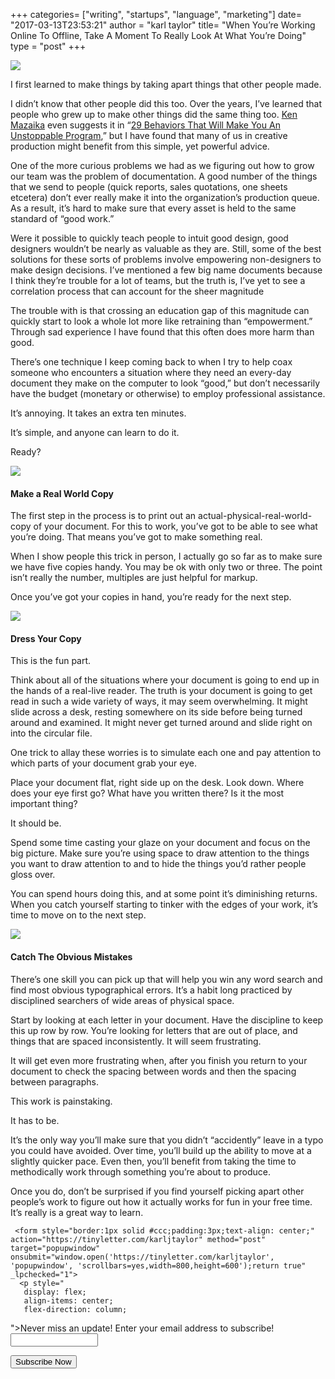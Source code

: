+++
categories= ["writing", "startups", "language", "marketing"]
date= "2017-03-13T23:53:21"
author = "karl taylor"
title= "When You’re Working Online To Offline, Take A Moment To Really Look At What You’re Doing"
type = "post"
+++

  ![](https://raw.githubusercontent.com/karljtaylor/kjt/blog/content/assets/41538-1mnpu9c2aae6-sbvlu6i44a.png)  


 I first learned to make things by taking apart things that other people made.

 I didn’t know that other people did this too. Over the years, I’ve learned that people who grew up to make other things did the same thing too. [Ken Mazaika](https://medium.com/u/18c72d00861) even suggests it in “[29 Behaviors That Will Make You An Unstoppable Program](https://medium.com/@kenmazaika/29-behaviors-that-will-make-you-an-unstoppable-programmer-8778941d80f7#.fjz8kcd24),” but I have found that many of us in creative production might benefit from this simple, yet powerful advice.

 One of the more curious problems we had as we figuring out how to grow our team was the problem of documentation. A good number of the things that we send to people (quick reports, sales quotations, one sheets etcetera) don’t ever really make it into the organization’s production queue. As a result, it’s hard to make sure that every asset is held to the same standard of “good work.”

 Were it possible to quickly teach people to intuit good design, good designers wouldn’t be nearly as valuable as they are. Still, some of the best solutions for these sorts of problems involve empowering non-designers to make design decisions. I’ve mentioned a few big name documents because I think they’re trouble for a lot of teams, but the truth is, I’ve yet to see a correlation process that can account for the sheer magnitude

 The trouble with is that crossing an education gap of this magnitude can quickly start to look a whole lot more like retraining than “empowerment.” Through sad experience I have found that this often does more harm than good.

 There’s one technique I keep coming back to when I try to help coax someone who encounters a situation where they need an every-day document they make on the computer to look “good,” but don’t necessarily have the budget (monetary or otherwise) to employ professional assistance.

 It’s annoying. It takes an extra ten minutes.

 It’s simple, and anyone can learn to do it.

 Ready?

  ![](https://raw.githubusercontent.com/karljtaylor/kjt/blog/content/assets/85b75-1vpqxuipce-mcngjc4iyh4w.jpeg)  


 #### Make a Real World Copy

 The first step in the process is to print out an actual-physical-real-world-copy of your document. For this to work, you’ve got to be able to see what you’re doing. That means you’ve got to make something real.

 When I show people this trick in person, I actually go so far as to make sure we have five copies handy. You may be ok with only two or three. The point isn’t really the number, multiples are just helpful for markup.

 Once you’ve got your copies in hand, you’re ready for the next step.

  ![](https://raw.githubusercontent.com/karljtaylor/kjt/blog/content/assets/4564a-15eoxsirz1toqvmyqyrxt6w.jpeg)  


 #### Dress Your Copy

 This is the fun part.

 Think about all of the situations where your document is going to end up in the hands of a real-live reader. The truth is your document is going to get read in such a wide variety of ways, it may seem overwhelming. It might slide across a desk, resting somewhere on its side before being turned around and examined. It might never get turned around and slide right on into the circular file.

 One trick to allay these worries is to simulate each one and pay attention to which parts of your document grab your eye.

 Place your document flat, right side up on the desk. Look down. Where does your eye first go? What have you written there? Is it the most important thing?

 It should be.

 Spend some time casting your glaze on your document and focus on the big picture. Make sure you’re using space to draw attention to the things you want to draw attention to and to hide the things you’d rather people gloss over.

 You can spend hours doing this, and at some point it’s diminishing returns. When you catch yourself starting to tinker with the edges of your work, it’s time to move on to the next step.

  ![](https://raw.githubusercontent.com/karljtaylor/kjt/blog/content/assets/64729-16rpzekqbyan2fkxbvkhkrq.jpeg)  


 #### Catch The Obvious Mistakes

 There’s one skill you can pick up that will help you win any word search and find most obvious typographical errors. It’s a habit long practiced by disciplined searchers of wide areas of physical space.

 Start by looking at each letter in your document. Have the discipline to keep this up row by row. You’re looking for letters that are out of place, and things that are spaced inconsistently. It will seem frustrating.

 It will get even more frustrating when, after you finish you return to your document to check the spacing between words and then the spacing between paragraphs.

 This work is painstaking.

 It has to be.

 It’s the only way you’ll make sure that you didn’t “accidently” leave in a typo you could have avoided. Over time, you’ll build up the ability to move at a slightly quicker pace. Even then, you’ll benefit from taking the time to methodically work through something you’re about to produce.

 Once you do, don’t be surprised if you find yourself picking apart other people’s work to figure out how it actually works for fun in your free time. It’s really is a great way to learn.


     <form style="border:1px solid #ccc;padding:3px;text-align: center;" action="https://tinyletter.com/karljtaylor" method="post" target="popupwindow" onsubmit="window.open('https://tinyletter.com/karljtaylor', 'popupwindow', 'scrollbars=yes,width=800,height=600');return true" _lpchecked="1">
      <p style="
       display: flex;
       align-items: center;
       flex-direction: column;
   "><label for="tlemail">Never miss an update! Enter your email address to subscribe!</label>
        <input type="text" name="email" id="tlemail" style="
       width: 140px;
   "></p>
      <input type="hidden" value="1" name="embed"><input type="submit" value="Subscribe Now">
   </form>

